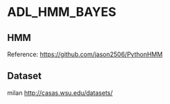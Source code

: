 # ADL_HMM_BAYES

## HMM
Reference: https://github.com/jason2506/PythonHMM
## Dataset
milan
http://casas.wsu.edu/datasets/
